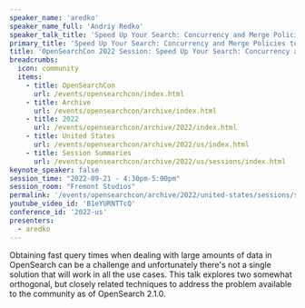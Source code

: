 ```yaml
---
speaker_name: 'aredko'
speaker_name_full: 'Andriy Redko'
speaker_talk_title: 'Speed Up Your Search: Concurrency and Merge Policies to the Rescue'
primary_title: 'Speed Up Your Search: Concurrency and Merge Policies to the Rescue'
title: 'OpenSearchCon 2022 Session: Speed Up Your Search: Concurrency and Merge Policies to the Rescue'
breadcrumbs:
  icon: community
  items:
    - title: OpenSearchCon
      url: /events/opensearchcon/index.html
    - title: Archive
      url: /events/opensearchcon/archive/index.html
    - title: 2022
      url: /events/opensearchcon/archive/2022/index.html
    - title: United States
      url: /events/opensearchcon/archive/2022/us/index.html
    - title: Session Summaries
      url: /events/opensearchcon/archive/2022/us/sessions/index.html
keynote_speaker: false
session_time: "2022-09-21 - 4:30pm-5:00pm"
session_room: "Fremont Studios"
permalink: '/events/opensearchcon/archive/2022/united-states/sessions/speed-up-your-search-concurrency-and-merge-policies-to-the-rescue.html'
youtube_video_id: 'B1eYURNTTcQ'
conference_id: '2022-us'
presenters:
  - aredko
---
```

Obtaining fast query times when dealing with large amounts of data in OpenSearch can be a challenge and unfortunately there's not a single solution that will work in all the use cases. This talk explores two somewhat orthogonal, but closely related techniques to address the problem available to the community as of OpenSearch 2.1.0.
